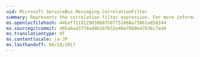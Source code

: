```yaml
---
uid: Microsoft.ServiceBus.Messaging.CorrelationFilter
summary: Represents the correlation filter expression. For more information about filters, see the [Topic Filters](https://github.com/Azure-Samples/azure-servicebus-messaging-samples/blob/master/TopicFilters/readme.md#what-are-subscription-filters) sample.
ms.openlocfilehash: 44bef7119129d30687b87751088a73061e050244
ms.sourcegitcommit: d95a6ad3774a49b16f652e40e7860e47636c7ad0
ms.translationtype: HT
ms.contentlocale: ja-JP
ms.lasthandoff: 08/28/2017
---
```

